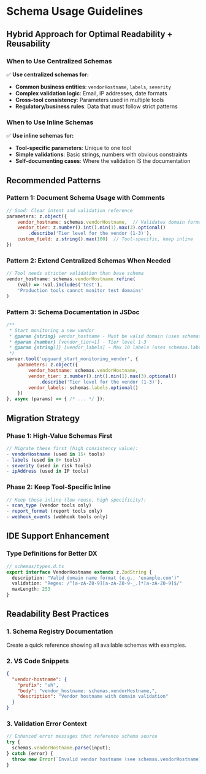 # Schema Usage Guidelines

## Hybrid Approach for Optimal Readability + Reusability

### When to Use Centralized Schemas

✅ **Use centralized schemas for:**
- **Common business entities**: `vendorHostname`, `labels`, `severity`
- **Complex validation logic**: Email, IP addresses, date formats
- **Cross-tool consistency**: Parameters used in multiple tools
- **Regulatory/business rules**: Data that must follow strict patterns

### When to Use Inline Schemas

✅ **Use inline schemas for:**
- **Tool-specific parameters**: Unique to one tool
- **Simple validations**: Basic strings, numbers with obvious constraints
- **Self-documenting cases**: Where the validation IS the documentation

## Recommended Patterns

### Pattern 1: Document Schema Usage with Comments
```javascript
// Good: Clear intent and validation reference
parameters: z.object({
    vendor_hostname: schemas.vendorHostname,  // Validates domain format, max 253 chars
    vendor_tier: z.number().int().min(1).max(3).optional()
        .describe('Tier level for the vendor (1-3)'),
    custom_field: z.string().max(100)  // Tool-specific, keep inline
})
```

### Pattern 2: Extend Centralized Schemas When Needed
```javascript
// Tool needs stricter validation than base schema
vendor_hostname: schemas.vendorHostname.refine(
    (val) => !val.includes('test'),
    'Production tools cannot monitor test domains'
)
```

### Pattern 3: Schema Documentation in JSDoc
```javascript
/**
 * Start monitoring a new vendor
 * @param {string} vendor_hostname - Must be valid domain (uses schemas.vendorHostname)
 * @param {number} [vendor_tier=1] - Tier level 1-3
 * @param {string[]} [vendor_labels] - Max 10 labels (uses schemas.labels)
 */
server.tool('upguard_start_monitoring_vendor', {
    parameters: z.object({
        vendor_hostname: schemas.vendorHostname,
        vendor_tier: z.number().int().min(1).max(3).optional()
            .describe('Tier level for the vendor (1-3)'),
        vendor_labels: schemas.labels.optional()
    })
}, async (params) => { /* ... */ });
```

## Migration Strategy

### Phase 1: High-Value Schemas First
```javascript
// Migrate these first (high consistency value):
- vendorHostname (used in 15+ tools)
- labels (used in 8+ tools)  
- severity (used in risk tools)
- ipAddress (used in IP tools)
```

### Phase 2: Keep Tool-Specific Inline
```javascript
// Keep these inline (low reuse, high specificity):
- scan_type (vendor tools only)
- report_format (report tools only)
- webhook_events (webhook tools only)
```

## IDE Support Enhancement

### Type Definitions for Better DX
```typescript
// schemas/types.d.ts
export interface VendorHostname extends z.ZodString {
  description: "Valid domain name format (e.g., 'example.com')"
  validation: "Regex: /^[a-zA-Z0-9][a-zA-Z0-9-_.]*[a-zA-Z0-9]$/"
  maxLength: 253
}
```

## Readability Best Practices

### 1. Schema Registry Documentation
Create a quick reference showing all available schemas with examples.

### 2. VS Code Snippets
```json
{
  "vendor-hostname": {
    "prefix": "vh",
    "body": "vendor_hostname: schemas.vendorHostname,",
    "description": "Vendor hostname with domain validation"
  }
}
```

### 3. Validation Error Context
```javascript
// Enhanced error messages that reference schema source
try {
  schemas.vendorHostname.parse(input);
} catch (error) {
  throw new Error(`Invalid vendor hostname (see schemas.vendorHostname): ${error.message}`);
}
``` 